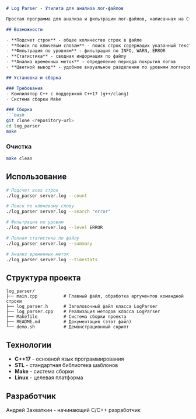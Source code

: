 ```markdown
# Log Parser - Утилита для анализа лог-файлов

Простая программа для анализа и фильтрации лог-файлов, написанная на C++.

## Возможности

- **Подсчет строк** - общее количество строк в файле
- **Поиск по ключевым словам** - поиск строк содержащих указанный текст  
- **Фильтрация по уровням** - фильтрация по INFO, WARN, ERROR
- **Статистика** - сводная информация по файлу
- **Анализ временных меток** - определение периода покрытия логов
- **Цветной вывод** - удобное визуальное разделение по уровням логгирования

## Установка и сборка

### Требования
- Компилятор C++ с поддержкой C++17 (g++/clang)
- Система сборки Make

### Сборка
```bash
git clone <repository-url>
cd log_parser
make
```

### Очистка
```bash
make clean
```

## Использование

```bash
# Подсчет всех строк
./log_parser server.log --count

# Поиск по ключевому слову
./log_parser server.log --search "error"

# Фильтрация по уровню
./log_parser server.log --level ERROR

# Полная статистика по файлу
./log_parser server.log --summary

# Анализ временных меток
./log_parser server.log --timestats
```

## Структура проекта

```
log_parser/
├── main.cpp          # Главный файл, обработка аргументов командной строки
├── log_parser.h      # Заголовочный файл класса LogParser
├── log_parser.cpp    # Реализация методов класса LogParser
├── Makefile          # Система сборки проекта
├── README.md         # Документация (этот файл)
└── demo.sh           # Демонстрационный скрипт
```

## Технологии

- **C++17** - основной язык программирования
- **STL** - стандартная библиотека шаблонов
- **Make** - система сборки
- **Linux** - целевая платформа

## Разработчик

Андрей Захваткин - начинающий С/C++ разработчик